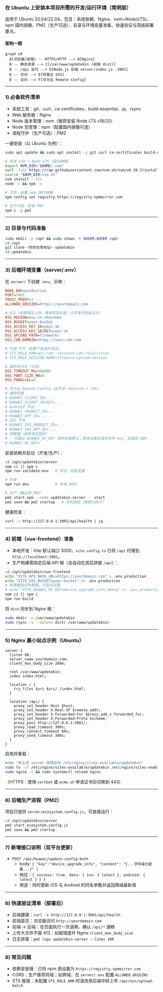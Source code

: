 ### 在 Ubuntu 上安装本项目所需的开发/运行环境（简明版）

适用于 Ubuntu 20.04/22.04。包含：系统依赖、Nginx、nvm+Node(LTS)、npm 国内镜像、PM2（生产可选）、目录与环境变量准备、快速验证与简版部署要点。

#### 架构一图
```mermaid
graph LR
  A[浏览器/前端] -- HTTPS/HTTP --> B[Nginx]
  B -- 静态资源 --> C[/var/www/updatebin (前端 dist)]
  B -- /api 反代 --> D[Node.js 后端 server/index.js :3001]
  D -- 访问 --> E[阿里云 OSS]
  D -- 访问 --> F[华为云 Remote Config]
```

---

### 1) 必备软件清单
- 系统工具：git、curl、ca-certificates、build-essential、jq、rsync
- Web 服务器：Nginx
- Node 版本管理：nvm（推荐安装 Node LTS v18/20）
- Node 包管理：npm（配置国内镜像可选）
- 进程守护（生产可选）：PM2

一键安装（以 Ubuntu 为例）：
```bash
sudo apt update && sudo apt install -y git curl ca-certificates build-essential nginx jq rsync

# 安装 nvm + Node LTS（国内镜像）
export NVM_DIR="$HOME/.nvm"
curl -fsSL https://raw.githubusercontent.com/nvm-sh/nvm/v0.39.7/install.sh | bash
source "$NVM_DIR/nvm.sh"
nvm install --lts
node -v && npm -v

# 可选：设置 npm 国内镜像
npm config set registry https://registry.npmmirror.com

# 生产可选：安装 PM2
npm i -g pm2
```

---

### 2) 目录与代码准备
```bash
sudo mkdir -p /opt && sudo chown -R $USER:$USER /opt
cd /opt
git clone <你的仓库地址> updatebin
cd updatebin
```

---

### 3) 后端环境变量（server/.env）
在 `server/` 下创建 `.env`，示例：
```ini
NODE_ENV=production
PORT=3001
TRUST_PROXY=1
ALLOWED_ORIGINS=https://yourdomain.com

# OSS（如需真实上传，需填写真实值；仅开发可先放占位）
OSS_REGION=oss-cn-shenzhen
OSS_BUCKET=your-bucket
OSS_ACCESS_KEY_ID=your-ak
OSS_ACCESS_KEY_SECRET=your-sk
OSS_UPLOAD_PATH=firmware/
OSS_CDN_DOMAIN=https://your-cdn.com

# 可选 STS（若要下发临时凭证）
# STS_ROLE_ARN=acs:ram::<account-id>:role/<role>
# STS_ROLE_SESSION_NAME=firmware-upload-session

# 超时与分片（可选）
OSS_TIMEOUT_MS=300000
OSS_PART_SIZE_MB=8
OSS_PARALLEL=4

# 华为云 Remote Config（双平台：Android + iOS）
# 通用凭据
# HUAWEI_CLIENT_ID=...
# HUAWEI_CLIENT_SECRET=...
# Android 平台
# HUAWEI_PRODUCT_ID=...
# HUAWEI_APP_ID=...
# iOS 平台
# HUAWEI_IOS_PRODUCT_ID=...
# HUAWEI_IOS_APP_ID=...
# 参数键（推荐显式提供）
# - 可通过 HUAWEI_RC_KEY 提供全局默认；若未设置且请求未传 key，将返回 400
# HUAWEI_RC_KEY=
```

安装依赖并启动（开发/生产）：
```bash
cd /opt/updatebin/server
npm ci || npm i
npm run validate-env   # 可选：检查变量

# 开发
npm run dev            # 本地 3001

# 生产（建议用 PM2）
pm2 start npm --name updatebin-server -- start
pm2 save && pm2 startup   # 开机自启（按提示执行）
```

健康检查：
```bash
curl -s http://127.0.0.1:3001/api/health | jq .
```

---

### 4) 前端（vue-frontend）准备
- 本地开发：Vite 默认端口 3000，`vite.config.ts` 已将 `/api` 代理到 `http://localhost:3001`。
- 生产构建需指定后端 API 根（会自动在其后拼接 `/api`）：
```bash
cd /opt/updatebin/vue-frontend
echo "VITE_API_BASE_URL=https://yourdomain.com" > .env.production
echo "VITE_OSS_BUCKET=your-bucket" >> .env.production
# 若需要指定参数键，可显式设置
# echo "VITE_HUAWEI_RC_KEY=device_upgrade_info_debug" >> .env.production
npm ci || npm i
npm run build
```

将 `dist` 同步到 Nginx 根：
```bash
sudo mkdir -p /var/www/updatebin
sudo rsync -a --delete dist/ /var/www/updatebin/
```

---

### 5) Nginx 最小站点示例（Ubuntu）
```nginx
server {
  listen 80;
  server_name yourdomain.com;
  client_max_body_size 200m;

  root /var/www/updatebin;
  index index.html;

  location / {
    try_files $uri $uri/ /index.html;
  }

  location /api/ {
    proxy_set_header Host $host;
    proxy_set_header X-Real-IP $remote_addr;
    proxy_set_header X-Forwarded-For $proxy_add_x_forwarded_for;
    proxy_set_header X-Forwarded-Proto $scheme;
    proxy_pass http://127.0.0.1:3001/;
    proxy_read_timeout 300s;
    proxy_connect_timeout 60s;
    proxy_send_timeout 300s;
  }
}
```

启用并重载：
```bash
echo "将上述 server 块保存为 /etc/nginx/sites-available/updatebin"
sudo ln -sf /etc/nginx/sites-available/updatebin /etc/nginx/sites-enabled/updatebin
sudo nginx -t && sudo systemctl reload nginx
```

（HTTPS：使用 `certbot` 或 `acme.sh` 申请证书后切换到 443）

---

### 6) 后端生产进程（PM2）
项目已提供 `server/ecosystem.config.js`，可直接运行：
```bash
cd /opt/updatebin/server
pm2 start ecosystem.config.js
pm2 save && pm2 startup
```

---

### 7) 新增接口说明（双平台更新）
- `POST /api/huawei/update-config-both`
  - body: `{ "key":"device_upgrade_info", "content": "{...字符串化配置...}" }`
  - 响应：`{ success: true, data: { ios: { latest }, android: { latest } } }`
  - 用途：同时更新 iOS 与 Android 的同名参数并返回两端最新值

---

### 6) 快速验证清单（部署后）
- 后端健康：`curl -s http://127.0.0.1:3001/api/health`
- 前端首页：浏览器访问 `http://yourdomain.com`
- 前端 → 后端：在页面执行一次调用，确认 `/api/*` 通畅
- 上传大文件不报 413：如报错提升 Nginx `client_max_body_size`
- 日志排查：`pm2 logs updatebin-server --lines 100`

---

### 8) 常见问题
- 依赖安装慢：已将 npm 源设置为 `https://registry.npmmirror.com`
- CORS：生产推荐同域；如跨域，在 `server/.env` 配置 `ALLOWED_ORIGINS`
- STS 报错：未配置 `STS_ROLE_ARN` 时请改用后端中转上传 `/api/oss/upload-batch`


